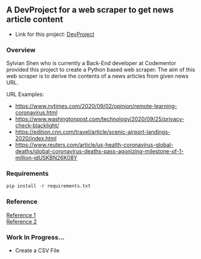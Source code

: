## A DevProject for a web scraper to get news article content

- Link for this project: 
[DevProject](https://www.codementor.io/projects/web-scraper-to-get-news-article-content-atx32d46qe)



### Overview
Sylvian Shen  who is currently a Back-End developer at Codementor provided this project to create a Python based web scraper. 
The aim of this web scraper is to derive the contents of a news articles from given news URL.


URL Examples:

- https://www.nytimes.com/2020/09/02/opinion/remote-learning-coronavirus.html
- https://www.washingtonpost.com/technology/2020/09/25/privacy-check-blacklight/
- https://edition.cnn.com/travel/article/scenic-airport-landings-2020/index.html
- https://www.reuters.com/article/us-health-coronavirus-global-deaths/global-coronavirus-deaths-pass-agonizing-milestone-of-1-million-idUSKBN26K08Y

### Requirements


```python
pip install -r requirements.txt
```


### Reference 

[Reference 1](https://towardsdatascience.com/scraping-1000s-of-news-articles-using-10-simple-steps-d57636a49755) <br>
[Reference 2](https://towardsdatascience.com/scraping-1000s-of-news-articles-using-10-simple-steps-d57636a49755)

### Work In Progress...
- Create a CSV File 